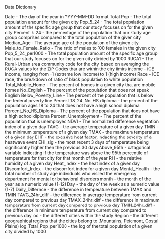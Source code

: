 Data Dictionary

Date - The day of the year in YYYY-MM-DD format
Total Pop - The total population amount for the given city
Pop_5_24 - The total population amount of the specific age group that our study focuses on for the given city
Percent_5_24 - the percentage of the population that our study age group comprises compared to the total population of the given city
Median_Age - The average age of the population of the given city
Male_to_Female_Ratio - The ratio of males to 100 females in the given city
Pop_5_24_per1000 - The total population amount of the specific age group that our study focuses on for the given city divided by 1000
RUCA1 - The Rural-Urban area community code for the city, based on averaging the RUCA values for the ZIP Codes that are within the city limits
Income - ICE income, ranging from -1 (extreme low income) to 1 (high income)
Race - ICE race, the breakdown of ratio of black population to white population
Total_Mobile_Home - The percent of homes in a given city that are mobile homes
No_English - The percent of the population that does not speak English
Below_Poverty_Line - The percent of the population that is below the federal poverty line
Percent_18_24_No_HS_diploma - the percent of the population ages 18 to 24 that does not have a high school diploma
Percent_No_HS_Diploma - The percent of the population that does not have a high school diploma
Percent_Unemployment - The percent of the population that is unemployed
NDVI - The normalized difference vegetation index of a given day
TAVG - the average temperature of a given day
TMIN - the minimum temperature of a given day
TMAX - the maximum temperature of a given day
EHF - the exessive heat factor, indacting the severity of a heatwave event
EHI_sig - the most recent 3 days of temperature being significantly higher then the previous 30 days
Above_95th - catagorical variable indicating if the temperature was above the 95th percentile of temperature for that city for that month of the year
RH - the relative humidity of a given day
Heat_Index - the heat index of a given day
Discomfort_Index - the discomfort index for a given day
Mental_Health - the total number of study age individuals who visited the emergency department for mental or behavioral disorders
month - the month of the year as a numeric value (1-12)
Day - the day of the week as a numeric value (1-7)
Daily_Differnce - the difference in temperature between TMAX and TMIN
TAVG_24hr_diff - the difference in average temperature from current day compared to previous day
TMAX_24hr_diff - the difference in maximum temperature from current day compared to previous day
TMIN_24hr_diff - the difference in minimum temperature from current day compared to previous day
loc - the different cities within the study 
Region - the different geographical regions that the cities belong to (Mountains, Peidmont, Costal Plains)
log_Total_Pop_per1000 - the log of the total population of a given city divided by 1000
